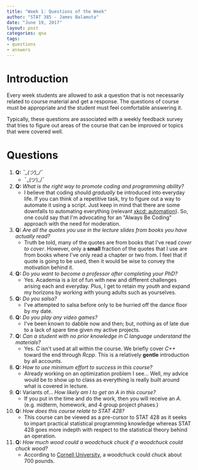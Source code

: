 ```yaml
---
title: "Week 1: Questions of the Week"
author: "STAT 385 - James Balamuta"
date: "June 19, 2017"
layout: post
categories: qna
tags:
- questions
- answers
---
```


# Introduction

Every week students are allowed to ask a question that is not necessarily 
related to course material and get a response. The questions of course must be
appropriate and the student must feel comfortable answering it.

Typically, these questions are associated with a weekly feedback survey that
tries to figure out areas of the course that can be improved or topics that
were covered well.

# Questions

1. **Q:** *¯\_(ツ)_/¯*
   - ¯\_(ツ)_/¯
1. **Q:** *What is the right way to promote coding and programming ability?*
   - I believe that coding should _gradually_ be introduced into everyday life.
     If you can think of a repetitive task, try to figure out a way to automate 
     it using a script. Just keep in mind that there are some downfalls to 
     automating everything (relevant [xkcd: automation](https://xkcd.com/1319/)).
     So, one could say that I'm advocating for an "Always Be Coding" approach
     with the need for moderation.
1. **Q:** *Are all the quotes you use in the lecture slides from books you have actually read?*
   - Truth be told, many of the quotes are from books that I've read _cover to cover_. However,
   only a **small** fraction of the quotes that I use are from books where I've
   only read a chapter or two from. I feel that if quote is going to be used,
   then it would be wise to convey the motivation behind it.
1. **Q:** *Do you want to become a professor after completing your PhD?*
   - Yes. Academia is a _lot_ of fun with new and different challenges arising
   each and everyday. Plus, I get to retain my _youth_ and expand my horizons 
   by working with young adults such as yourselves.  
1. **Q:** *Do you salsa?*
   - I've attempted to salsa before only to be hurried off the dance floor by
   my date. 
1. **Q:**  *Do you play any video games?*
   - I've been known to dabble now and then; but, nothing as of late due to
     a lack of spare time given my active projects. 
1. **Q:** *Can a student with no prior knowledge in C language understand the materials?*
   - Yes. _C_ isn't used at all within the course. We briefly cover _C++_ toward
   the end through _Rcpp_. This is a relatively **gentle** introduction by 
   all accounts.
1. **Q:** *How to use minimum effort to success in this course?*
   - Already working on an optimization problem I see... Well, my advice would
   be to show up to class as everything is really built around what is covered
   in lecture.
1. **Q:** Variants of... *How likely am I to get an A in this course?*
   - If you put in the time and do the work, then you will receive an _A_. (e.g.
   midterm, homework, and 4 group project phases.)
1. **Q:** *How does this course relate to STAT 428?*
   - This course can be viewed as a pre-cursor to STAT 428 as it seeks to impart
     practical statistical programming knowledge whereas STAT 428 goes more
     indepth with respect to the statistical theory behind an operation.
1. **Q:** *How much wood could a woodchuck chuck if a woodchuck could chuck wood?*
   - According to [Cornell University](http://news.cornell.edu/stories/1996/02/groundhog-day-facts-and-factoids),
    a woodchuck could chuck about 700 pounds.